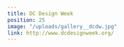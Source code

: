 ```yaml
---
title: DC Design Week
position: 25
image: "/uploads/gallery__dcdw.jpg"
link: http://www.dcdesignweek.org/
---
```


